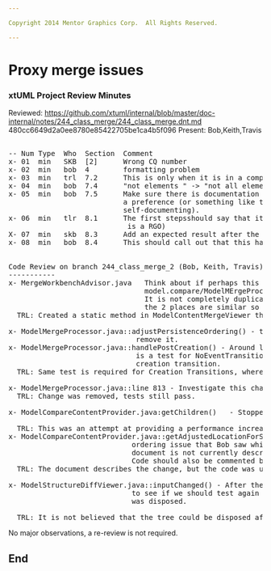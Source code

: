 ```yaml
---

Copyright 2014 Mentor Graphics Corp.  All Rights Reserved.

---
```


# Proxy merge issues
### xtUML Project Review Minutes

Reviewed:  https://github.com/xtuml/internal/blob/master/doc-internal/notes/244_class_merge/244_class_merge.dnt.md
           480cc6649d2a0ee8780e85422705be1ca4b5f096
Present:  Bob,Keith,Travis

<pre>

-- Num Type  Who  Section  Comment
x- 01  min   SKB  [2]      Wrong CQ number
x- 02  min   bob  4        formatting problem
x- 03  min   trl  7.2      This is only when it is in a compare situation (when it is a compare root)
x- 04  min   bob  7.4      "not elements " -> "not all elements "
x- 05  min   bob  7.5      Make sure there is documentation for this debug flag.  Perhaps we should add
                           a preference (or something like that) to turn this debug flag on (that could make it 
						   self-documenting).
x- 06  min   tlr  8.1      The first stepsshould say that it is a class file referring to another class (it
                            is a RGO)
X- 07  min   skb  8.3      Add an expected result after the "undo" step
x- 08  min   bob  8.4      This should call out that this has to start with 2 states and a transition between the 2 states.


Code Review on branch 244_class_merge_2 (Bob, Keith, Travis)
-----------
x- MergeWorkbenchAdvisor.java   Think about if perhaps this can/should be refactored and shared with the similar code in 
                                model.compare/ModelMErgeProcessor.java so there is not duplications.
                                It is not completely duplicate, but it may be good to do something to show that 
                                the 2 places are similar so when one is modified the other s not missed.
  TRL: Created a static method in ModelContentMergeViewer that is used by both locations.
  
x- ModelMergeProcessor.java::adjustPersistenceOrdering() - the new parameter that was added is not being used, 
                              remove it.                                
x- ModelMergeProcessor.java::handlePostCreation() - Around line 727 where there 
                              is a test for NoEventTransition, investigate to see if we need a similar test for
                              creation transition.
  TRL: Same test is required for Creation Transitions, where there is no SEME data required.
                              
x- ModelMergeProcessor.java::line 813 - Investigate this change and retest
  TRL: Change was removed, tests still pass.
  
x- ModelCompareContentProvider.java:getChildren()   - Stopped using getLoadedGraphicalModelsForElements, but not sure why.  Investigate.

  TRL: This was an attempt at providing a performance increase.  There is no notable performance increase and the tests still pass.           
x- ModelCompareContentProvider.java::getAdjustedLocationForSlot - This was modified to fix the
                             ordering issue that Bob saw while onsite in Montreal.  The
                             document is not currently describing this and needs to.
                             Code should also be commented better.
  TRL: The document describes the change, but the code was updated to comment the function of the method.

x- ModelStructureDiffViewer.java::inputChanged() - After the refresh, investigate 
                             to see if we should test again to see if the tree 
                             was disposed.

  TRL: It is not believed that the tree could be disposed after the refresh, however a check was added to be safe.  This check has no effect on the behavior or performance.
</pre>
   
No major observations, a re-review is not required.


End
---

